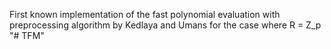 First known implementation of the fast polynomial evaluation with preprocessing algorithm by Kedlaya and Umans for the case where R = Z_p
"# TFM" 
